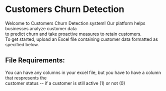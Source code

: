 # Customers Churn Detection
Welcome to Customers Churn Detection system! Our platform helps businesses analyze customer data \
to predict churn and take proactive measures to retain customers. \
To get started, upload an Excel file containing customer data formatted as specified below.
## File Requirements:
You can have any columns in your excel file, but you have to have a column that respresents the \
customer status -- if a customer is still active (1) or not (0)
